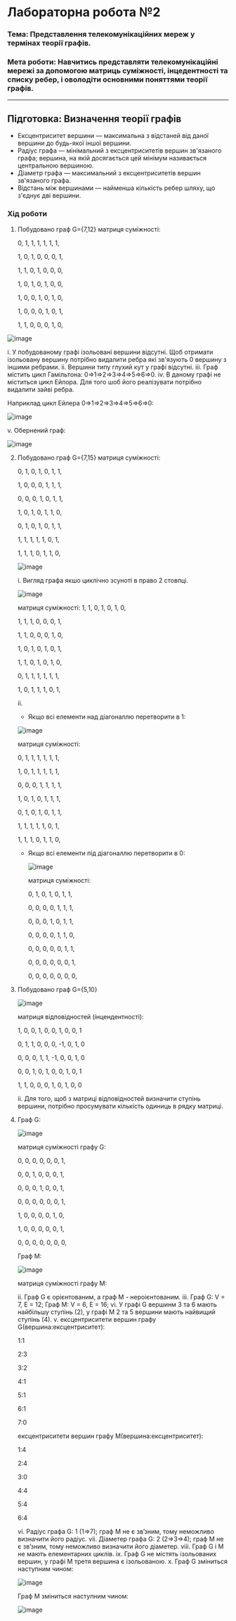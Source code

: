 # Лабораторна робота №2
### Тема: Представлення телекомунікаційних мереж у термінах теорії графів.
### Мета роботи: Навчитись представляти телекомунікаційні мережі за допомогою матриць суміжності, інцедентності та списку ребер, і оволодіти основними поняттями теорії графів.
>
>
---
## Підготовка: Визначення теорії графів
- Ексцентриситет вершини — максимальна з відстаней від даної вершини до будь-якої іншої вершини.
- Радіус графа — мінімальний з ексцентриситетів вершин зв'язаного графа; вершина, на якій досягається цей мінімум називається центральною вершиною.
- Діаметр графа — максимальний з ексцентриситетів вершин зв'язаного графа.
- Відстань між вершинами — найменша кількість ребер шляху, що з'єднує дві вершини.


### Хід роботи
1. Побудовано граф G={7,12}
   матриця суміжності:

    0, 1, 1, 1, 1, 1, 1, 
    
    1, 0, 1, 0, 0, 0, 1, 
    
    1, 1, 0, 1, 0, 0, 0,
    
    1, 0, 1, 0, 1, 0, 0, 
    
    1, 0, 0, 1, 0, 1, 0, 
    
    1, 0, 0, 0, 1, 0, 1, 
    
    1, 1, 0, 0, 0, 1, 0, 
    

![image](https://user-images.githubusercontent.com/79449241/118482947-18ecb500-b71e-11eb-89f6-eaa9c597da69.png)

  i. У побудованому графі ізольовані вершини відсутні. Щоб отримати ізольовану вершину потрібно видалити ребра які зв'язують 0 вершину з іншими ребрами.
  ii. Вершини типу глухий кут у графі відсутні.
  iii. Граф містить цикл Гамільтона: 0⇒1⇒2⇒3⇒4⇒5⇒6⇒0.
  iv. В даному графі не міститься цикл Ейлора. Для того шоб його реалізувати потрібно видалити зайві ребра.
  
  Наприклад цикл Ейлера 0⇒1⇒2⇒3⇒4⇒5⇒6⇒0:
  
  ![image](https://user-images.githubusercontent.com/79449241/118482583-9a901300-b71d-11eb-98ca-a521f710c49e.png)

  v. Обернений граф:
  
  ![image](https://user-images.githubusercontent.com/79449241/118483236-71bc4d80-b71e-11eb-9fa4-c26d51c72577.png)

2. Побудовано граф G={7,15}
   матриця суміжності:
   
   0, 1, 0, 1, 0, 1, 1, 
   
   1, 0, 0, 0, 1, 1, 1, 
   
   0, 0, 0, 1, 0, 1, 1, 
   
   1, 0, 1, 0, 1, 1, 0, 
   
   0, 1, 0, 1, 0, 1, 1, 
   
   1, 1, 1, 1, 1, 0, 1, 
   
   1, 1, 1, 0, 1, 1, 0, 
   
   ![image](https://user-images.githubusercontent.com/79449241/118484086-7fbe9e00-b71f-11eb-9343-792e2bf9caac.png)
   
   i. Вигляд графа якшо циклічно зсуноті в право 2 стовпці.
   
   ![image](https://user-images.githubusercontent.com/79449241/118485114-aa5d2680-b720-11eb-9f75-59a06fc1b026.png)

   
   матриця суміжності:
   1, 1, 0, 1, 0, 1, 0, 
   
   1, 1, 1, 0, 0, 0, 1,
   
   1, 1, 0, 0, 0, 1, 0, 
   
   1, 0, 1, 0, 1, 0, 1, 
   
   1, 1, 0, 1, 0, 1, 0, 
   
   0, 1, 1, 1, 1, 1, 1, 
   
   1, 0, 1, 1, 1, 0, 1,  
   
   ii.
    * Якщо всі елементи над діагоналлю перетворити в 1:
    
     ![image](https://user-images.githubusercontent.com/79449241/118486146-f197e700-b721-11eb-868a-535a59019733.png)

      матриця суміжності:
      
      0, 1, 1, 1, 1, 1, 1, 
      
      1, 0, 1, 1, 1, 1, 1, 
      
      0, 0, 0, 1, 1, 1, 1, 
      
      1, 0, 1, 0, 1, 1, 1, 
      
      0, 1, 0, 1, 0, 1, 1, 
      
      1, 1, 1, 1, 1, 0, 1, 
      
      1, 1, 1, 0, 1, 1, 0, 
      
    * Якщо всі елементи під діагоналлю перетворити в 0:
    
      ![image](https://user-images.githubusercontent.com/79449241/118486630-7edb3b80-b722-11eb-8307-29cf32f9805b.png)

       матриця суміжності:
       
       0, 1, 0, 1, 0, 1, 1, 
       
       0, 0, 0, 0, 1, 1, 1, 
       
       0, 0, 0, 1, 0, 1, 1, 
       
       0, 0, 0, 0, 1, 1, 0, 
       
       0, 0, 0, 0, 0, 1, 1, 
       
       0, 0, 0, 0, 0, 0, 1, 
       
       0, 0, 0, 0, 0, 0, 0, 
       
3. Побудовано граф G={5,10}

   ![image](https://user-images.githubusercontent.com/79449241/118488932-ea260d00-b724-11eb-99cb-d778be252001.png)

   матриця відповідностей (інцендентності):
   
   1, 0, 0, 1, 0, 0, 1, 0, 0, 1
   
   0, 1, 1, 0, 0, 0, -1, 0, 1, 0
   
   0, 0, 0, 1, 1, -1, 0, 0, 1, 0
   
   0, 0, 1, 0, 1, 0, 0, 1, 0, 1
   
   1, 1, 0, 0, 0, 1, 0, 1, 0, 0
   
   ii. Для того, щоб з матриці відповідностей визначити ступінь вершини, потрібно просумувати кількість одиниць в рядку матриці.
   
4. Граф G:
   
   ![image](https://user-images.githubusercontent.com/79449241/118489753-dcbd5280-b725-11eb-9af9-34c0bed2b59e.png)

   матриця суміжності графу G:
   
   0, 0, 0, 0, 0, 0, 1,
   
   0, 0, 1, 0, 0, 0, 1,
   
   0, 0, 0, 1, 0, 0, 1,
   
   0, 0, 0, 0, 0, 0, 1,
   
   1, 0, 0, 0, 0, 1, 0,
   
   1, 0, 0, 0, 0, 0, 1,
   
   0, 0, 0, 0, 0, 0, 0,
   
   Граф M:
   
   ![image](https://user-images.githubusercontent.com/79449241/118490038-2f970a00-b726-11eb-88b3-e9e57e543f9f.png)

   матриця суміжності графу M:
   
   ii. Граф G є орієнтованим, а граф M - нероієнтованим.
   iii. Граф G: V = 7, E = 12; Граф M: V = 6, E = 16;
   vi. У графі G вершинм 3 та 6 мають найбільшу ступінь (2), у графі М 2 та 5 вершини мають найвищий ступінь (4).
   v. ексцентриситети вершин графу G(вершина:ексцентриситет):
   
   1:1
   
   2:3
   
   3:2
   
   4:1
   
   5:1
   
   6:1
   
   7:0
   
   ексцентриситети вершин графу M(вершина:ексцентриситет):
   
   1:4
   
   2:4
   
   3:0
   
   4:4
   
   5:4
   
   6:4
   
   vi. Радіус графа G: 1 (1⇒7); граф M не є зв’зним, тому неможливо визначити його радіус.
   vii. Діаметер графа G: 2 (2⇒3⇒4); граф M не є зв’зним, тому неможливо визначити його діаметер.
   viii. Граф G і М не мають елементарних циклів.
   ix. Граф G не містять ізольованих вершин, у графі М третя вершина є ізольованою.
   x. Граф G зміниться наступним чином:
   
   ![image](https://user-images.githubusercontent.com/79449241/118491315-88b36d80-b727-11eb-90c9-1f904e2a12f2.png)

      Граф M зміниться наступним чином:
      
   ![image](https://user-images.githubusercontent.com/79449241/118491382-9c5ed400-b727-11eb-84be-91c67d2668c7.png)

   
   


